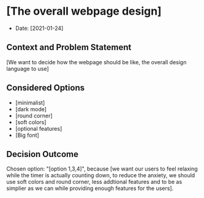 # [The overall webpage design]

* Date: [2021-01-24]

## Context and Problem Statement

[We want to decide how the webpage should be like, the overall design language to use]

## Considered Options

* [minimalist]
* [dark mode]
* [round corner]
* [soft colors]
* [optional features]
* [Big font]

## Decision Outcome

Chosen option: "[option 1,3,4]", because [we want our users to feel relaxing while the timer is actually counting down, to reduce the anxiety, we should use soft colors and round corner, less
addtional features and to be as simplier as we can while providing enough features for the users].

<!-- markdownlint-disable-file MD013 -->
